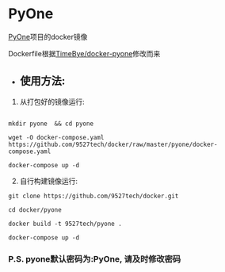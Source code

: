 # PyOne

[PyOne](https://github.com/abbeyokgo/PyOne)项目的docker镜像

Dockerfile根据[TimeBye/docker-pyone](https://github.com/TimeBye/docker-pyone/blob/master/Dockerfile.alpine)修改而来

- ## 使用方法:

1. 从打包好的镜像运行:
```

mkdir pyone  && cd pyone

wget -O docker-compose.yaml https://github.com/9527tech/docker/raw/master/pyone/docker-compose.yaml

docker-compose up -d
```

2. 自行构建镜像运行:
```
git clone https://github.com/9527tech/docker.git

cd docker/pyone

docker build -t 9527tech/pyone .

docker-compose up -d
```

### P.S. pyone默认密码为:PyOne, 请及时修改密码
